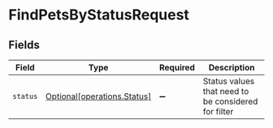 # FindPetsByStatusRequest


## Fields

| Field                                                            | Type                                                             | Required                                                         | Description                                                      |
| ---------------------------------------------------------------- | ---------------------------------------------------------------- | ---------------------------------------------------------------- | ---------------------------------------------------------------- |
| `status`                                                         | [Optional[operations.Status]](../../models/operations/status.md) | :heavy_minus_sign:                                               | Status values that need to be considered for filter              |